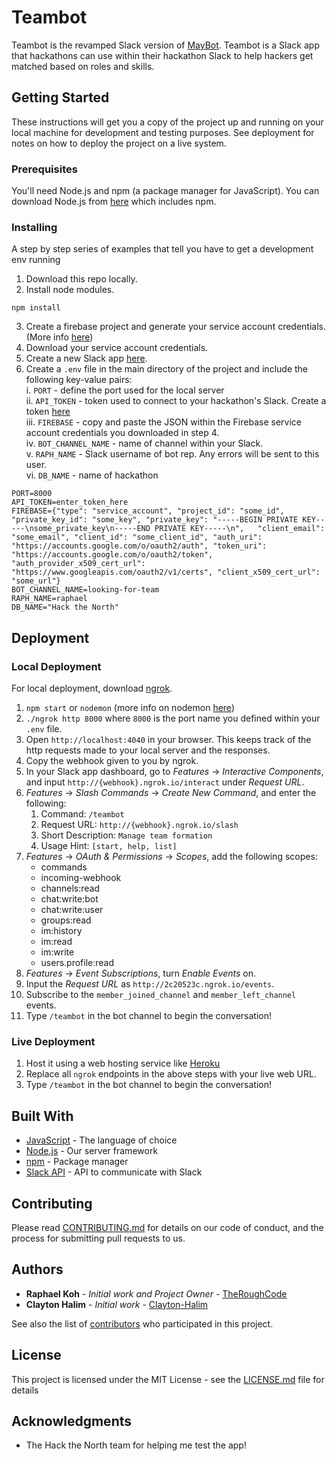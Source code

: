 # Teambot

Teambot is the revamped Slack version of [MayBot](https://github.com/theRoughCode/maybot).  Teambot is a Slack app that hackathons
can use within their hackathon Slack to help hackers get matched based on roles and skills.

## Getting Started

These instructions will get you a copy of the project up and running on your local machine for development and testing purposes. See deployment for notes on how to deploy the project on a live system.

### Prerequisites

You'll need Node.js and npm (a package manager for JavaScript).  You can download Node.js from [here](https://nodejs.org) which includes npm.

### Installing

A step by step series of examples that tell you have to get a development env running

1. Download this repo locally.
2. Install node modules.

```
npm install
```

3. Create a firebase project and generate your service account credentials.  
(More info [here](https://firebase.google.com/docs/admin/setup))
4. Download your service account credentials.
5. Create a new Slack app [here](https://api.slack.com/apps).
6. Create a `.env` file in the main directory of the project and include the following key-value pairs:<br />
  i. `PORT` - define the port used for the local server<br />
  ii. `API_TOKEN` - token used to connect to your hackathon's Slack.
  Create a token [here](https://api.slack.com/custom-integrations/legacy-tokens)<br />
  iii. `FIREBASE` - copy and paste the JSON within the Firebase service account credentials you downloaded in step 4.<br />
  iv. `BOT_CHANNEL_NAME` - name of channel within your Slack.<br />
  v. `RAPH_NAME` - Slack username of bot rep.  Any errors will be sent to this user.<br />
  vi. `DB_NAME` - name of hackathon
```
PORT=8000
API_TOKEN=enter_token_here
FIREBASE={"type": "service_account", "project_id": "some_id", "private_key_id": "some_key", "private_key": "-----BEGIN PRIVATE KEY-----\nsome_private_key\n-----END PRIVATE KEY-----\n",   "client_email": "some_email", "client_id": "some_client_id", "auth_uri": "https://accounts.google.com/o/oauth2/auth", "token_uri": "https://accounts.google.com/o/oauth2/token", "auth_provider_x509_cert_url": "https://www.googleapis.com/oauth2/v1/certs", "client_x509_cert_url": "some_url"}
BOT_CHANNEL_NAME=looking-for-team
RAPH_NAME=raphael
DB_NAME="Hack the North"
```

## Deployment

### Local Deployment
For local deployment, download [ngrok](https://ngrok.com/).
1. `npm start` or `nodemon` (more info on nodemon [here](https://nodemon.io/))
2. `./ngrok http 8000` where `8000` is the port name you defined within your `.env` file.
3. Open `http://localhost:4040` in your browser.  This keeps track of the http requests made to your local server and the responses.
4. Copy the webhook given to you by ngrok.
5. In your Slack app dashboard, go to _Features_ -> _Interactive Components_, and input `http://{webhook}.ngrok.io/interact` under _Request URL_.
6. _Features_ -> _Slash Commands_ -> _Create New Command_, and enter the following:
    1. Command: `/teambot`
    2. Request URL: `http://{webhook}.ngrok.io/slash`
    3. Short Description: `Manage team formation`
    4. Usage Hint: `[start, help, list]`
7. _Features_ -> _OAuth & Permissions_ -> _Scopes_, add the following scopes:
    - commands
    - incoming-webhook
    - channels:read
    - chat:write:bot
    - chat:write:user
    - groups:read
    - im:history
    - im:read
    - im:write
    - users.profile:read
8. _Features_ -> _Event Subscriptions_, turn *Enable Events* on.
9. Input the _Request URL_ as `http://2c20523c.ngrok.io/events`.
10. Subscribe to the `member_joined_channel` and `member_left_channel` events.
11. Type `/teambot` in the bot channel to begin the conversation!

### Live Deployment
1. Host it using a web hosting service like [Heroku](heroku.com)
2. Replace all `ngrok` endpoints in the above steps with your live web URL.
3. Type `/teambot` in the bot channel to begin the conversation!

## Built With

* [JavaScript](https://www.javascript.com/) - The language of choice
* [Node.js](https://nodejs.org) - Our server framework
* [npm](https://www.npmjs.com/) - Package manager
* [Slack API](https://api.slack.com/web) - API to communicate with Slack

## Contributing

Please read [CONTRIBUTING.md](https://gist.github.com/PurpleBooth/b24679402957c63ec426) for details on our code of conduct, and the process for submitting pull requests to us.


## Authors

* **Raphael Koh** - *Initial work and Project Owner* - [TheRoughCode](https://github.com/theRoughCode)
* **Clayton Halim** - *Initial work* - [Clayton-Halim](https://github.com/clayton-halim)

See also the list of [contributors](https://github.com/your/project/contributors) who participated in this project.

## License

This project is licensed under the MIT License - see the [LICENSE.md](LICENSE.md) file for details

## Acknowledgments

* The Hack the North team for helping me test the app!
